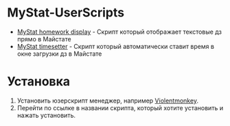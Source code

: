 # MyStat-UserScripts
- [MyStat homework display](https://greasyfork.org/en/scripts/495713-mystat-homework-display) - Скрипт который отображает текстовые дз прямо в Майстате
- [MyStat timesetter](https://greasyfork.org/en/scripts/495714-mystat-timesetter) - Скрипт который автоматически ставит время в окне загрузки дз в Майстате
# Установка
1. Установить юзерскрипт менеджер, например [Violentmonkey](https://violentmonkey.github.io/get-it/).
2. Перейти по ссылке в названии скрипта, который хотите установить и нажать установить.
